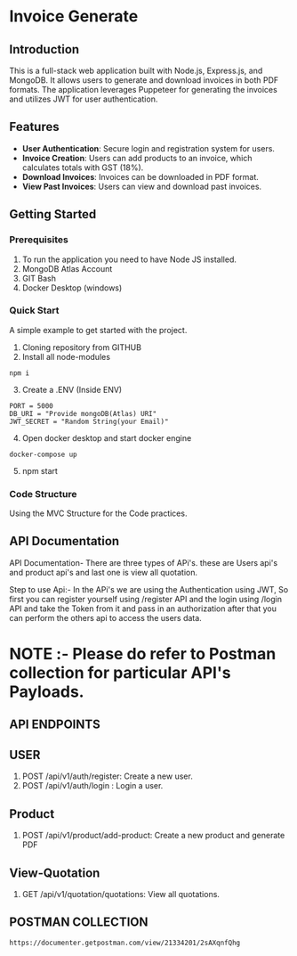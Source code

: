# Invoice Generate

## Introduction
<!-- A brief overview of what the project does, its purpose, and its main features. -->
This is a full-stack web application built with Node.js, Express.js, and MongoDB. It allows users to generate and download invoices in both PDF formats. The application leverages Puppeteer for generating the invoices and utilizes JWT for user authentication.


## Features
- **User Authentication**: Secure login and registration system for users.
- **Invoice Creation**: Users can add products to an invoice, which calculates totals with GST (18%).
- **Download Invoices**: Invoices can be downloaded in PDF format.
- **View Past Invoices**: Users can view and download past invoices.

## Getting Started

### Prerequisites

1. To run the application you need to have Node JS installed.
2. MongoDB Atlas Account
3. GIT Bash
4. Docker Desktop (windows)

### Quick Start
A simple example to get started with the project.
1. Cloning repository from GITHUB
2. Install all node-modules
```
npm i
``` 
3. Create a .ENV (Inside ENV)
````` 
PORT = 5000
DB_URI = "Provide mongoDB(Atlas) URI"
JWT_SECRET = "Random String(your Email)"
`````
4. Open docker desktop and start docker engine
```
docker-compose up
```
5. npm start

### Code Structure

Using the MVC Structure for the Code practices.

## API Documentation
API Documentation- There are three types of APi's. these are Users api's and product api's and last one is view all quotation.

Step to use Api:- In the APi's we are using the Authentication using JWT, So first you can register yourself using /register API and the login using /login API and take the Token from it and pass in an authorization after that you can perform the others api to access the users data.  

# NOTE :- Please do refer to Postman collection for particular API's Payloads.

## API ENDPOINTS
## USER
1. POST /api/v1/auth/register: Create a new user.
2. POST /api/v1/auth/login : Login a user.

## Product
1. POST /api/v1/product/add-product: Create a new product and generate PDF

## View-Quotation
1. GET /api/v1/quotation/quotations: View all quotations.

## POSTMAN COLLECTION

```
https://documenter.getpostman.com/view/21334201/2sAXqnfQhg
```